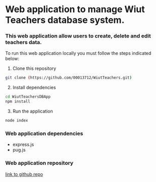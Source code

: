 # Web application to manage Wiut Teachers database system.

### This web application allow users to create, delete and edit teachers data.

To run this web application locally you must follow the steps indicated below:

1. Clone this repository
```bash
git clone (https://github.com/00013712/WiutTeachers.git)
```

2. Install dependencies
```bash
cd WiutTeachersDBApp
npm install
```

3. Run the application
```bash
node index
```

### Web application dependencies
- express.js
- pug.js

### Web application repository
[link to github repo](https://github.com/00013712/WiutTeachers.git)
